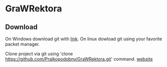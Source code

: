 # GraWRektora

## Download

On Windows download git with [link](https://git-scm.com/download/win).
On linux dowload git using your favorite packet manager.

Clone project via git using 'clone https://github.com/Pralkopodobny/GraWRektora.git' command.
[website](http://grawrektora.ct8.pl/)
